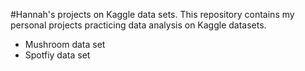 #Hannah's projects on Kaggle data sets.
This repository contains my personal projects practicing data analysis on Kaggle datasets. 

- Mushroom data set
- Spotfiy data set
